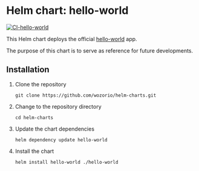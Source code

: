 # Helm chart: hello-world

[![CI-hello-world](https://github.com/wozorio/helm-charts/actions/workflows/ci-hello-world.yaml/badge.svg)](https://github.com/wozorio/helm-charts/actions/workflows/ci-hello-world.yaml)

This Helm chart deploys the official [hello-world](https://hub.docker.com/_/hello-world) app.

The purpose of this chart is to serve as reference for future developments.

## Installation

1. Clone the repository
    ```
    git clone https://github.com/wozorio/helm-charts.git
    ```
1. Change to the repository directory
    ```
    cd helm-charts
    ```
1. Update the chart dependencies
    ```
    helm dependency update hello-world
    ```
1. Install the chart
    ```
    helm install hello-world ./hello-world
    ```
